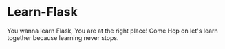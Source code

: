 # Learn-Flask
You wanna learn Flask, You are at the right place! Come Hop on let's learn together because learning never stops.
